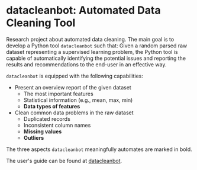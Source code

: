 # datacleanbot: Automated Data Cleaning Tool
Research project about automated data cleaning. 
The main goal is to develop a Python tool ``datacleanbot`` such that:
    Given a random parsed raw dataset representing a supervised learning problem, the Python tool is capable of automatically identifying the potential issues and reporting the results and recommendations to the end-user in an effective way.
    
``datacleanbot`` is equipped with the following capabilities:
* Present an overview report of the given dataset
    * The most important features
    * Statistical information (e.g., mean, max, min)
    * **Data types of features**
* Clean common data problems in the raw dataset
    * Duplicated records
    * Inconsistent column names
    * **Missing values**
    * **Outliers**

The three aspects ``datacleanbot`` meaningfully automates are marked in bold.

The user's guide can be found at [datacleanbot](https://automatic-data-cleaning.readthedocs.io/en/latest/index.html).
